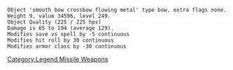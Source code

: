 `Object 'smooth bow crossbow flowing metal' type bow, extra flags none.`  
`Weight 9, value 34596, level 249.`  
`Object Quality (225 / 225 hps)`  
`Damage is 65 to 194 (average 129).`  
`Modifies save vs spell by -5 continuous`  
`Modifies hit roll by 30 continuous`  
`Modifies armor class by -30 continuous`

[Category:Legend Missile
Weapons](Category:Legend_Missile_Weapons "wikilink")

